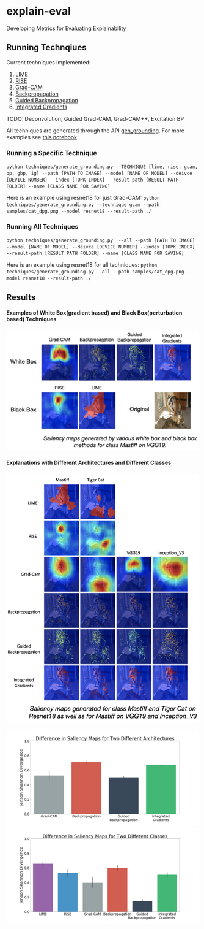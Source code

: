 # explain-eval
Developing Metrics for Evaluating Explainability 

## Running Technqiues
Current techniques implemented:
1. [LIME](techniques/LIME/LIME.py)
2. [RISE](techniques/RISE/rise_utils.py)
3. [Grad-CAM](techniques/Grad_CAM/main_gcam.py)
4. [Backpropagation](techniques/Grad_CAM/main_gcam.py)
5. [Guided Backpropagation](techniques/Grad_CAM/main_gcam.py)
6. [Integrated Gradients](techniques/Integrated_Gradients/integrated_gradients.py)

TODO: Deconvolution, Guided Grad-CAM, Grad-CAM++, Excitation BP

All techniques are generated through the API [gen_grounding](techniques/generate_grounding.py). For more examples see 
[this notebook](notebooks/Getting_Started.ipynb) 

### Running a Specific Technique
`python techniques/generate_grounding.py --TECHNIQUE [lime, rise, gcam, bp, gbp, ig] --path [PATH TO IMAGE] --model [NAME OF MODEL] --deivce [DEVICE NUMBER] --index [TOPK INDEX] --result-path [RESULT PATH FOLDER] --name [CLASS NAME FOR SAVING]`

Here is an example using resnet18 for just Grad-CAM:
`python techniques/generate_grounding.py --technique gcam --path samples/cat_dpg.png --model resnet18 --result-path ./`

### Running All Techniques
`python techniques/generate_grounding.py 
--all --path [PATH TO IMAGE] --model [NAME OF MODEL] --deivce [DEVICE NUMBER] --index [TOPK INDEX] --result-path [RESULT PATH FOLDER] --name [CLASS NAME FOR SAVING]`

Here is an example using resnet18 for all techniques:
`python techniques/generate_grounding.py --all --path samples/cat_dpg.png --model resnet18 --result-path ./`

## Results

#### Examples of White Box(gradient based) and Black Box(perturbation based) Techniques
![All Explanations](results/all_expl_cat_dog.png)

#### Explanations with Different Architectures and Different Classes
![Different Architectures and Classes](results/cat_dog_table.png)

![Architectural Similarity](results/diff_architectures.png) ![Class Similarity](results/diff_classes.png)

